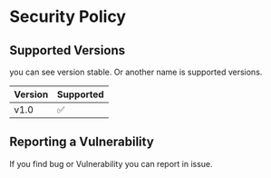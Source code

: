 # Security Policy

## Supported Versions
you can see version stable. Or another name is supported versions.

| Version | Supported          |
| ------- | ------------------ |
| v1.0    | :white_check_mark: |

## Reporting a Vulnerability
If you find bug or Vulnerability you can report in issue.
